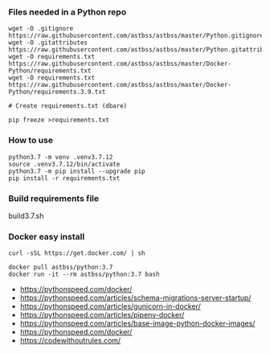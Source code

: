 ### Files needed in a Python repo
```
wget -O .gitignore https://raw.githubusercontent.com/astbss/astbss/master/Python.gitignore
wget -O .gitattributes https://raw.githubusercontent.com/astbss/astbss/master/Python.gitattributes
wget -O requirements.txt https://raw.githubusercontent.com/astbss/astbss/master/Docker-Python/requirements.txt
wget -O requirements.txt https://raw.githubusercontent.com/astbss/astbss/master/Docker-Python/requirements.3.9.txt

# Create requirements.txt (dbare)

pip freeze >requirements.txt
```

### How to use
```
python3.7 -m venv .venv3.7.12
source .venv3.7.12/bin/activate
python3.7 -m pip install --upgrade pip
pip install -r requirements.txt
```

### Build requirements file
build3.7.sh

### Docker easy install
`curl -sSL https://get.docker.com/ | sh`

```
docker pull astbss/python:3.7
docker run -it --rm astbss/python:3.7 bash
```

- https://pythonspeed.com/docker/
- https://pythonspeed.com/articles/schema-migrations-server-startup/
- https://pythonspeed.com/articles/gunicorn-in-docker/
- https://pythonspeed.com/articles/pipenv-docker/
- https://pythonspeed.com/articles/base-image-python-docker-images/
- https://pythonspeed.com/docker/
- https://codewithoutrules.com/
